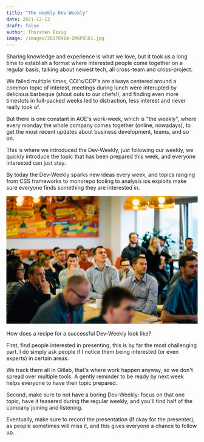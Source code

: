 ```yaml
---
title: "The weekly Dev-Weekly"
date: 2021-12-13
draft: false
author: Thorsten Essig
image: /images/20170914-IMGP8581.jpg
---
```


Sharing knowledge and experience is what we love, but it took us a long time to establish a format where interested people come together on a regular basis, talking about newest tech, all cross-team and cross-project.

<!--more-->

We failed multiple times, COI's/COP's are always centered around a common topic of interest, meetings during lunch were interupted by delicious barbeque (shout outs to our chefs!), and finding even more timeslots in full-packed weeks led to distraction, less interest and never really took of.

But there is one constant in AOE's work-week, which is "the weekly", where every monday the whole company comes together (online, nowadays), to get the most recent updates about business development, teams, and so on.

This is where we introduced the Dev-Weekly, just following our weekly, we quickly introduce the topic that has been prepared this week, and everyone interested can just stay.

By today the Dev-Weekly sparks new ideas every week, and topics ranging from CSS frameworks to monorepo tooling to analysis ios exploits make sure everyone finds something they are interested in.

![Dev Weekly](/images/20170914-IMGP8581.jpg)

How does a recipe for a successful Dev-Weekly look like?

First, find people interested in presenting, this is by far the most challenging part. I do simply ask people if I notice them being interested (or even experts) in certain areas.

We track them all in Gitlab, that's where work happen anyway, so we don't spread over multiple tools. A gently reminder to be ready by next week helps everyone to have their topic prepared.

Second, make sure to not have a boring Dev-Weekly: focus on that one topic, have it teasered during the regular weekly, and you'll find half of the company joining and listening.

Eventually, make sure to record the presentation (if okay for the presenter), as people sometimes will miss it, and this gives everyone a chance to follow up.
